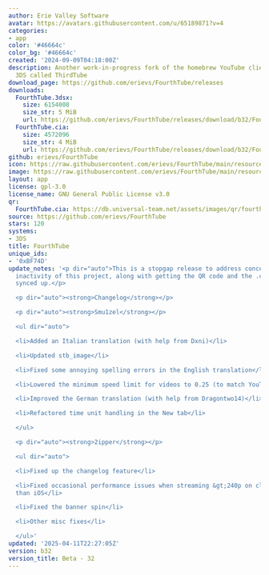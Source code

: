 ```yaml
---
author: Erie Valley Software
avatar: https://avatars.githubusercontent.com/u/65189871?v=4
categories:
- app
color: '#46664c'
color_bg: '#46664c'
created: '2024-09-09T04:18:00Z'
description: Another work-in-progress fork of the homebrew YouTube client for the
  3DS called ThirdTube
download_page: https://github.com/erievs/FourthTube/releases
downloads:
  FourthTube.3dsx:
    size: 6154008
    size_str: 5 MiB
    url: https://github.com/erievs/FourthTube/releases/download/b32/FourthTube.3dsx
  FourthTube.cia:
    size: 4572096
    size_str: 4 MiB
    url: https://github.com/erievs/FourthTube/releases/download/b32/FourthTube.cia
github: erievs/FourthTube
icon: https://raw.githubusercontent.com/erievs/FourthTube/main/resource/icon.png
image: https://raw.githubusercontent.com/erievs/FourthTube/main/resource/banner.png
layout: app
license: gpl-3.0
license_name: GNU General Public License v3.0
qr:
  FourthTube.cia: https://db.universal-team.net/assets/images/qr/fourthtube-cia.png
source: https://github.com/erievs/FourthTube
stars: 120
systems:
- 3DS
title: FourthTube
unique_ids:
- '0xBF74D'
update_notes: '<p dir="auto">This is a stopgap release to address concerns with the
  inactivity of this project, along with getting the QR code and the .cia in our repo
  synced up.</p>

  <p dir="auto"><strong>Changelog</strong></p>

  <p dir="auto"><strong>Smu1zel</strong></p>

  <ul dir="auto">

  <li>Added an Italian translation (with help from Dxni)</li>

  <li>Updated stb_image</li>

  <li>Fixed some annoying spelling errors in the English translation</li>

  <li>Lowered the minimum speed limit for videos to 0.25 (to match YouTube)</li>

  <li>Improved the German translation (with help from Dragontwo14)</li>

  <li>Refactored time unit handling in the New tab</li>

  </ul>

  <p dir="auto"><strong>2ipper</strong></p>

  <ul dir="auto">

  <li>Fixed up the changelog feature</li>

  <li>Fixed occasional performance issues when streaming &gt;240p on clients other
  than iOS</li>

  <li>Fixed the banner spin</li>

  <li>Other misc fixes</li>

  </ul>'
updated: '2025-04-11T22:27:05Z'
version: b32
version_title: Beta - 32
---
```

